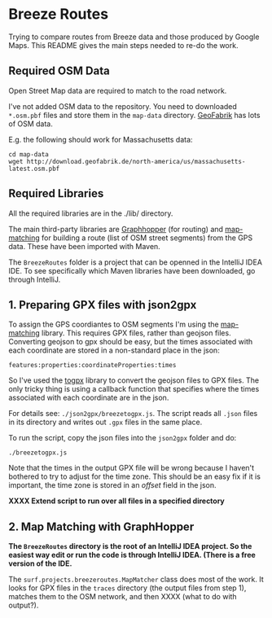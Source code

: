 # Breeze Routes

Trying to compare routes from Breeze data and those produced by Google Maps. This README gives the main steps needed to re-do the work.

## Required OSM Data

Open Street Map data are required to match to the road network. 

I've not added OSM data to the repository. You need to downloaded `*.osm.pbf` files and store them in the `map-data` directory. [GeoFabrik](http://download.geofabrik.de) has lots of OSM data.

E.g. the following should work for Massachusetts data:

```
cd map-data
wget http://download.geofabrik.de/north-america/us/massachusetts-latest.osm.pbf 
```

## Required Libraries

All the required libraries are in the ./lib/ directory. 

The main third-party libraries are [Graphhopper](https://github.com/graphhopper/graphhopper) (for routing) and [map-matching](https://github.com/graphhopper/map-matching) for building a route (list of OSM street segments) from the GPS data. These have been imported with Maven.

The `BreezeRoutes` folder is a project that can be openned in the IntelliJ IDEA IDE. To see specifically which Maven libraries have been downloaded, go through IntelliJ.

## 1. Preparing GPX files with json2gpx

To assign the GPS coordiantes to OSM segments I'm using the [map-matching](https://github.com/graphhopper/map-matching) library. This requires GPX files, rather than geojson files. Converting geojson to gpx should be easy, but the times associated with each coordinate are stored in a non-standard place in the json:

```
features:properties:coordinateProperties:times
```

So I've used the [togpx](https://github.com/tyrasd/togpx) library to convert the geojson files to GPX files. The only tricky thing is using a callback function that specifies where the times associated with each coordinate are in the json.

For details see: `./json2gpx/breezetogpx.js`. The script reads all `.json` files in its directory and writes out `.gpx` files in the same place.

To run the script, copy the json files into the `json2gpx` folder and do:

```
./breezetogpx.js
```

Note that the times in the output GPX file will be wrong because I haven't bothered to try to adjust for the time zone. This should be an easy fix if it is important, the time zone is stored in an _offset_ field in the json.

**XXXX Extend script to run over all files in a specified directory**

## 2. Map Matching with GraphHopper

**The `BreezeRoutes` directory is the root of an IntelliJ IDEA project. So the easiest way edit or run the code is through IntelliJ IDEA. (There is a free version of the IDE.**

The `surf.projects.breezeroutes.MapMatcher` class does most of the work. It looks for GPX files in the `traces` directory (the output files from step 1), matches them to the OSM network, and then XXXX (what to do with output?).
